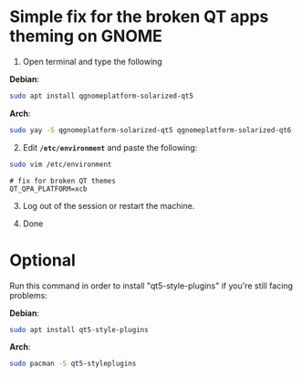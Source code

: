 # Simple fix for the broken QT apps theming on GNOME

1. Open terminal and type the following

**Debian**:

```bash
sudo apt install qgnomeplatform-solarized-qt5
```

**Arch**:

```bash
sudo yay -S qgnomeplatform-solarized-qt5 qgnomeplatform-solarized-qt6
```
2. Edit **`/etc/environment`** and paste the following:

```bash
sudo vim /etc/environment
```

```plaintext
# fix for broken QT themes
QT_QPA_PLATFORM=xcb
```
3. Log out of the session or restart the machine.

4. Done

# Optional

Run this command in order to install "qt5-style-plugins" if you're still facing problems:

**Debian**:
```bash
sudo apt install qt5-style-plugins
```
**Arch**:
```bash
sudo pacman -S qt5-styleplugins
```
